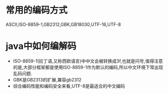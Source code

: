 #  常用的编码方式
ASCII,ISO-8859-1,GB2312,GBK,GB18030,UTF-16,UTF-8
# java中如何编解码
* ISO-8859-1(拉丁语,又称西欧语言)中中文会被转换成3f,也就是问号,值得注意的是,大部分框架都是使用ISO-8859-1作为默认的编码,所以中文环境下常出现乱码问题.
* GBK是GB2313的扩展,兼容gb2312
* 综合编码性能和编码安全来看,UTF-8是最适合的中文编码



